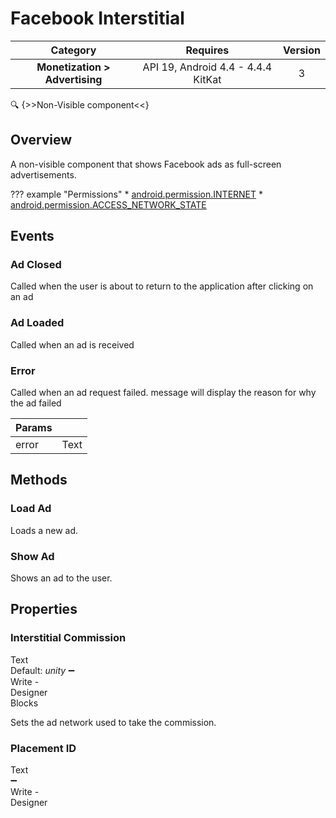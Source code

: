 # Facebook Interstitial

| Category | Requires | Version |
|:--------:|:-------:|:--------:|
|**Monetization > Advertising**|<span class="chip chip-any">API 19, Android 4.4 - 4.4.4 KitKat</span>|<span class="chip chip-number">3</span>|

:mag: {>>Non-Visible component<<}

## Overview

A non-visible component that shows Facebook ads as full-screen advertisements.

??? example "Permissions"
    * [android.permission.INTERNET](https://developer.android.com/reference/android/Manifest.permission.html#INTERNET)
    * [android.permission.ACCESS_NETWORK_STATE](https://developer.android.com/reference/android/Manifest.permission.html#ACCESS_NETWORK_STATE)

## Events

### Ad Closed

Called when the user is about to return to the application after clicking on an ad

<div class="block" ai2-block="event" not-rendered="true" value="%7B%22componentName%22:%20%22Facebook%20Interstitial%22,%20%22name%22:%20%22Ad%20Closed%22,%20%22param%22:%20%5B%5D%7D"></div>

### Ad Loaded

Called when an ad is received

<div class="block" ai2-block="event" not-rendered="true" value="%7B%22componentName%22:%20%22Facebook%20Interstitial%22,%20%22name%22:%20%22Ad%20Loaded%22,%20%22param%22:%20%5B%5D%7D"></div>

### Error

Called when an ad request failed. message will display the reason for why the ad failed

<div class="block" ai2-block="event" not-rendered="true" value="%7B%22componentName%22:%20%22Facebook%20Interstitial%22,%20%22name%22:%20%22Error%22,%20%22param%22:%20%5B%22error%22%5D%7D"></div>

| Params | []() |
|--------|------|
|error|<span class="chip chip-text">Text</span>|

## Methods

### Load Ad

Loads a new ad.

<div class="block" ai2-block="method" not-rendered="true" value="%7B%22componentName%22:%20%22Facebook%20Interstitial%22,%20%22name%22:%20%22Load%20Ad%22,%20%22output%22:%20false,%20%22param%22:%20%5B%5D%7D"></div>

### Show Ad

Shows an ad to the user.

<div class="block" ai2-block="method" not-rendered="true" value="%7B%22componentName%22:%20%22Facebook%20Interstitial%22,%20%22name%22:%20%22Show%20Ad%22,%20%22output%22:%20false,%20%22param%22:%20%5B%5D%7D"></div>

## Properties

### Interstitial Commission

<span style="user-select: none; white-space:pre-wrap;"><span class="chip chip-text">Text</span> <span class="chip chip-text">Default: <i>unity</i></span> :heavy_minus_sign: <span class="chip chip-rw">Write</span>  - <span class="chip chip-bd">Designer</span> <span class="chip chip-bd">Blocks</span></span>

Sets the ad network used to take the commission.

<div class="block" ai2-block="property" not-rendered="true" value="%7B%22componentName%22:%20%22Facebook%20Interstitial%22,%20%22name%22:%20%22Interstitial%20Commission%22,%20%22getter%22:%20false%7D"></div>

### Placement ID

<span style="user-select: none; white-space:pre-wrap;"><span class="chip chip-text">Text</span> :heavy_minus_sign: <span class="chip chip-rw">Write</span>  - <span class="chip chip-bd">Designer</span></span>
